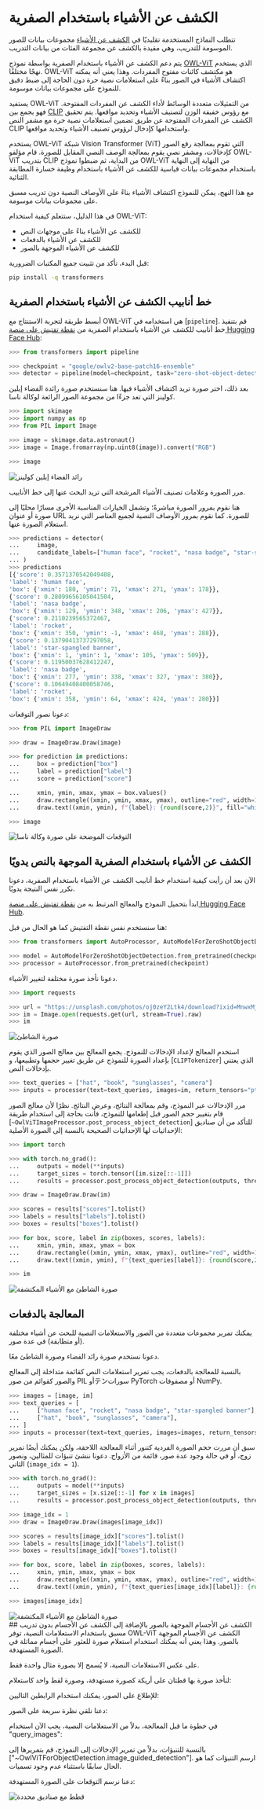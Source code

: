 # الكشف عن الأشياء باستخدام الصفرية 

تتطلب النماذج المستخدمة تقليديًا في [الكشف عن الأشياء](object_detection) مجموعات بيانات للصور الموسومة للتدريب، وهي مقيدة بالكشف عن مجموعة الفئات من بيانات التدريب.

يتم دعم الكشف عن الأشياء باستخدام الصفرية بواسطة نموذج [OWL-ViT](../model_doc/owlvit) الذي يستخدم نهجًا مختلفًا. OWL-ViT هو مكتشف كائنات مفتوح المفردات. وهذا يعني أنه يمكنه اكتشاف الأشياء في الصور بناءً على استعلامات نصية حرة دون الحاجة إلى ضبط دقيق للنموذج على مجموعات بيانات موسومة.

يستفيد OWL-ViT من التمثيلات متعددة الوسائط لأداء الكشف عن المفردات المفتوحة. فهو يجمع بين [CLIP](../model_doc/clip) مع رؤوس خفيفة الوزن لتصنيف الأشياء وتحديد مواقعها. يتم تحقيق الكشف عن المفردات المفتوحة عن طريق تضمين استعلامات نصية حرة مع مشفر النص CLIP واستخدامها كإدخال لرؤوس تصنيف الأشياء وتحديد مواقعها.

يستخدم OWL-ViT شبكة Vision Transformer (ViT) التي تقوم بمعالجة رقع الصور كإدخالات، ومشفر نصي يقوم بمعالجة الوصف النصي المقابل للصورة. قام مؤلفو OWL-ViT بتدريب CLIP من البداية، ثم ضبطوا نموذج OWL-ViT من النهاية إلى النهاية باستخدام مجموعات بيانات قياسية للكشف عن الأشياء باستخدام وظيفة خسارة المطابقة الثنائية.

مع هذا النهج، يمكن للنموذج اكتشاف الأشياء بناءً على الأوصاف النصية دون تدريب مسبق على مجموعات بيانات موسومة.

في هذا الدليل، ستتعلم كيفية استخدام OWL-ViT:

- للكشف عن الأشياء بناءً على موجهات النص
- للكشف عن الأشياء بالدفعات
- للكشف عن الأشياء الموجهة بالصور

قبل البدء، تأكد من تثبيت جميع المكتبات الضرورية:

```bash
pip install -q transformers
```

## خط أنابيب الكشف عن الأشياء باستخدام الصفرية

أبسط طريقة لتجربة الاستنتاج مع OWL-ViT هي استخدامه في [`pipeline`]. قم بتنفيذ خط أنابيب للكشف عن الأشياء باستخدام الصفرية من [نقطة تفتيش على منصة Hugging Face Hub](https://huggingface.co/models?other=owlvit):

```python
>>> from transformers import pipeline

>>> checkpoint = "google/owlv2-base-patch16-ensemble"
>>> detector = pipeline(model=checkpoint, task="zero-shot-object-detection")
```

بعد ذلك، اختر صورة تريد اكتشاف الأشياء فيها. هنا سنستخدم صورة رائدة الفضاء إيلين كولينز التي تعد جزءًا من مجموعة الصور الرائعة لوكالة ناسا.

```py
>>> import skimage
>>> import numpy as np
>>> from PIL import Image

>>> image = skimage.data.astronaut()
>>> image = Image.fromarray(np.uint8(image)).convert("RGB")

>>> image
```

<div class="flex justify-center">
<img src="https://huggingface.co/datasets/huggingface/documentation-images/resolve/main/transformers/tasks/zero-sh-obj-detection_1.png" alt="رائد الفضاء إيلين كولينز"/>
</div>

مرر الصورة وعلامات تصنيف الأشياء المرشحة التي تريد البحث عنها إلى خط الأنابيب.

هنا نقوم بمرور الصورة مباشرةً؛ وتشمل الخيارات المناسبة الأخرى مسارًا محليًا إلى صورة أو عنوان URL للصورة. كما نقوم بمرور الأوصاف النصية لجميع العناصر التي نريد استعلام الصورة عنها.

```py
>>> predictions = detector(
...     image,
...     candidate_labels=["human face", "rocket", "nasa badge", "star-spangled banner"],
... )
>>> predictions
[{'score': 0.3571370542049408,
'label': 'human face',
'box': {'xmin': 180, 'ymin': 71, 'xmax': 271, 'ymax': 178}},
{'score': 0.28099656105041504,
'label': 'nasa badge',
'box': {'xmin': 129, 'ymin': 348, 'xmax': 206, 'ymax': 427}},
{'score': 0.2110239565372467,
'label': 'rocket',
'box': {'xmin': 350, 'ymin': -1, 'xmax': 468, 'ymax': 288}},
{'score': 0.13790413737297058,
'label': 'star-spangled banner',
'box': {'xmin': 1, 'ymin': 1, 'xmax': 105, 'ymax': 509}},
{'score': 0.11950037628412247,
'label': 'nasa badge',
'box': {'xmin': 277, 'ymin': 338, 'xmax': 327, 'ymax': 380}},
{'score': 0.10649408400058746,
'label': 'rocket',
'box': {'xmin': 358, 'ymin': 64, 'xmax': 424, 'ymax': 280}}]
```

دعونا نصور التوقعات:

```py
>>> from PIL import ImageDraw

>>> draw = ImageDraw.Draw(image)

>>> for prediction in predictions:
...     box = prediction["box"]
...     label = prediction["label"]
...     score = prediction["score"]

...     xmin, ymin, xmax, ymax = box.values()
...     draw.rectangle((xmin, ymin, xmax, ymax), outline="red", width=1)
...     draw.text((xmin, ymin), f"{label}: {round(score,2)}", fill="white")

>>> image
```

<div class="flex justify-center">
<img src="https://huggingface.co/datasets/huggingface/documentation-images/resolve/main/transformers/tasks/zero-sh-obj-detection_2.png" alt="التوقعات الموضحة على صورة وكالة ناسا"/>
</div>

## الكشف عن الأشياء باستخدام الصفرية الموجهة بالنص يدويًا

الآن بعد أن رأيت كيفية استخدام خط أنابيب الكشف عن الأشياء باستخدام الصفرية، دعونا نكرر نفس النتيجة يدويًا.

ابدأ بتحميل النموذج والمعالج المرتبط به من [نقطة تفتيش على منصة Hugging Face Hub](https://huggingface.co/models?other=owlvit).

هنا سنستخدم نفس نقطة التفتيش كما هو الحال من قبل:

```py
>>> from transformers import AutoProcessor, AutoModelForZeroShotObjectDetection

>>> model = AutoModelForZeroShotObjectDetection.from_pretrained(checkpoint)
>>> processor = AutoProcessor.from_pretrained(checkpoint)
```

دعونا نأخذ صورة مختلفة لتغيير الأشياء.

```py
>>> import requests

>>> url = "https://unsplash.com/photos/oj0zeY2Ltk4/download?ixid=MnwxMjA3fDB8MXxzZWFyY2h8MTR8fHBpY25pY3xlbnwwfHx8fDE2Nzc0OTE1NDk&force=true&w=640"
>>> im = Image.open(requests.get(url, stream=True).raw)
>>> im
```

<div class="flex justify-center">
<img src="https://huggingface.co/datasets/huggingface/documentation-images/resolve/main/transformers/tasks/zero-sh-obj-detection_3.png" alt="صورة الشاطئ"/>
</div>

استخدم المعالج لإعداد الإدخالات للنموذج. يجمع المعالج بين معالج الصور الذي يقوم بإعداد الصورة للنموذج عن طريق تغيير حجمها وتطبيعها، و [`CLIPTokenizer`] الذي يعتني بإدخالات النص.

```py
>>> text_queries = ["hat", "book", "sunglasses", "camera"]
>>> inputs = processor(text=text_queries, images=im, return_tensors="pt")
```

مرر الإدخالات عبر النموذج، وقم بمعالجة النتائج، وعرض النتائج. نظرًا لأن معالج الصور قام بتغيير حجم الصور قبل إطعامها للنموذج، فأنت بحاجة إلى استخدام طريقة [`~OwlViTImageProcessor.post_process_object_detection`] للتأكد من أن صناديق الإحداثيات لها الإحداثيات الصحيحة بالنسبة إلى الصورة الأصلية:

```py
>>> import torch

>>> with torch.no_grad():
...     outputs = model(**inputs)
...     target_sizes = torch.tensor([im.size[::-1]])
...     results = processor.post_process_object_detection(outputs, threshold=0.1, target_sizes=target_sizes)[0]

>>> draw = ImageDraw.Draw(im)

>>> scores = results["scores"].tolist()
>>> labels = results["labels"].tolist()
>>> boxes = results["boxes"].tolist()

>>> for box, score, label in zip(boxes, scores, labels):
...     xmin, ymin, xmax, ymax = box
...     draw.rectangle((xmin, ymin, xmax, ymax), outline="red", width=1)
...     draw.text((xmin, ymin), f"{text_queries[label]}: {round(score,2)}", fill="white")

>>> im
```

<div class="flex justify-center">
<img src="https://huggingface.co/datasets/huggingface/documentation-images/resolve/main/transformers/tasks/zero-sh-obj-detection_4.png" alt="صورة الشاطئ مع الأشياء المكتشفة"/>
</div>

## المعالجة بالدفعات

يمكنك تمرير مجموعات متعددة من الصور والاستعلامات النصية للبحث عن أشياء مختلفة (أو متطابقة) في عدة صور.

دعونا نستخدم صورة رائد الفضاء وصورة الشاطئ معًا.

بالنسبة للمعالجة بالدفعات، يجب تمرير استعلامات النص كقائمة متداخلة إلى المعالج والصور كقوائم من صور PIL أوテンسورات PyTorch أو مصفوفات NumPy.

```py
>>> images = [image, im]
>>> text_queries = [
...     ["human face", "rocket", "nasa badge", "star-spangled banner"],
...     ["hat", "book", "sunglasses", "camera"],
... ]
>>> inputs = processor(text=text_queries, images=images, return_tensors="pt")
```

سبق أن مررت حجم الصورة الفردية كتنور أثناء المعالجة اللاحقة، ولكن يمكنك أيضًا تمرير زوج، أو في حالة وجود عدة صور، قائمة من الأزواج. دعونا ننشئ تنبؤات للمثالين، ونصور الثاني (`image_idx = 1`).

```py
>>> with torch.no_grad():
...     outputs = model(**inputs)
...     target_sizes = [x.size[::-1] for x in images]
...     results = processor.post_process_object_detection(outputs, threshold=0.1, target_sizes=target_sizes)

>>> image_idx = 1
>>> draw = ImageDraw.Draw(images[image_idx])

>>> scores = results[image_idx]["scores"].tolist()
>>> labels = results[image_idx]["labels"].tolist()
>>> boxes = results[image_idx]["boxes"].tolist()

>>> for box, score, label in zip(boxes, scores, labels):
...     xmin, ymin, xmax, ymax = box
...     draw.rectangle((xmin, ymin, xmax, ymax), outline="red", width=1)
...     draw.text((xmin, ymin), f"{text_queries[image_idx][label]}: {round(score,2)}", fill="white")

>>> images[image_idx]
```

<div class="flex justify-center">
<img src="https://huggingface.co/datasets/huggingface/documentation-images/resolve/main/transformers/tasks/zero-sh-obj-detection_4.png" alt="صورة الشاطئ مع الأشياء المكتشفة"/>
</div>
## الكشف عن الأجسام الموجهة بالصور
بالإضافة إلى الكشف عن الأجسام بدون تدريب مسبق باستخدام الاستعلامات النصية، توفر OWL-ViT الكشف عن الأجسام الموجهة بالصور. وهذا يعني أنه يمكنك استخدام استعلام صورة للعثور على أجسام مماثلة في الصورة المستهدفة.

على عكس الاستعلامات النصية، لا يُسمح إلا بصورة مثال واحدة فقط.

لنأخذ صورة بها قطتان على أريكة كصورة مستهدفة، وصورة لقط واحد كاستعلام:

للإطلاع على الصور، يمكنك استخدام الرابطين التاليين:

دعنا نلقي نظرة سريعة على الصور:

في خطوة ما قبل المعالجة، بدلاً من الاستعلامات النصية، يجب الآن استخدام "query_images":

بالنسبة للتنبؤات، بدلاً من تمرير الإدخالات إلى النموذج، قم بتمريرها إلى ["~OwlViTForObjectDetection.image_guided_detection"]. ارسم التنبؤات كما هو الحال سابقًا باستثناء عدم وجود تسميات.

دعنا نرسم التوقعات على الصورة المستهدفة:

<div class="flex justify-center">
<img src="https://huggingface.co/datasets/huggingface/documentation-images/resolve/main/transformers/tasks/zero-sh-obj-detection_6.png" alt="قطط مع صناديق محددة"/>
</div>